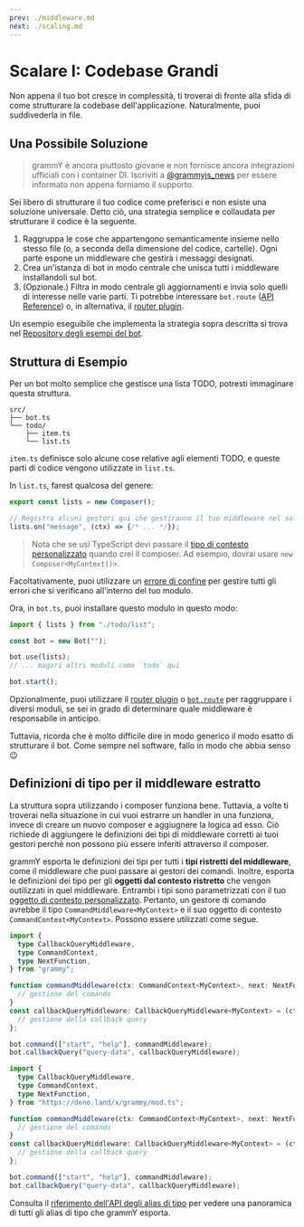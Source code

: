 ```yaml
---
prev: ./middleware.md
next: ./scaling.md
---
```


# Scalare I: Codebase Grandi

Non appena il tuo bot cresce in complessità, ti troverai di fronte alla sfida di come strutturare la codebase dell'applicazione.
Naturalmente, puoi suddivederla in file.

## Una Possibile Soluzione

> grammY è ancora piuttosto giovane e non fornisce ancora integrazioni ufficiali con i container DI.
> Iscriviti a [@grammyjs_news](https://t.me/grammyjs_news) per essere informato non appena forniamo il supporto.

Sei libero di strutturare il tuo codice come preferisci e non esiste una soluzione universale.
Detto ciò, una strategia semplice e collaudata per strutturare il codice è la seguente.

1. Raggruppa le cose che appartengono semanticamente insieme nello stesso file (o, a seconda della dimensione del codice, cartelle).
   Ogni parte espone un middleware che gestirà i messaggi designati.
2. Crea un'istanza di bot in modo centrale che unisca tutti i middleware installandoli sul bot.
3. (Opzionale.) Filtra in modo centrale gli aggiornamenti e invia solo quelli di interesse nelle varie parti.
   Ti potrebbe interessare `bot.route` ([API Reference](https://deno.land/x/grammy/mod.ts?s=Composer#method_route_0)) o, in alternativa, il [router plugin](../plugins/router.md).

Un esempio eseguibile che implementa la strategia sopra descritta si trova nel [Repository degli esempi del bot](https://github.com/grammyjs/examples/tree/main/scaling).

## Struttura di Esempio

Per un bot molto semplice che gestisce una lista TODO, potresti immaginare questa struttura.

```asciiart:no-line-numbers
src/
├── bot.ts
└── todo/
    ├── item.ts
    └── list.ts
```

`item.ts` definisce solo alcune cose relative agli elementi TODO, e queste parti di codice vengono utilizzate in `list.ts`.

In `list.ts`, farest qualcosa del genere:

```ts
export const lists = new Composer();

// Registra alcuni gestori qui che gestiranno il tuo middleware nel solito modo.
lists.on("message", (ctx) => {/* ... */});
```

> Nota che se usi TypeScript devi passare il [tipo di contesto personalizzato](../guide/context.md#customizing-the-context-object) quando crei il composer.
> Ad esempio, dovrai usare `new Composer<MyContext()>`.

Facoltativamente, puoi utilizzare un [errore di confine](../guide/errors.md#error-boundaries) per gestire tutti gli errori che si verificano all'interno del tuo modulo.

Ora, in `bot.ts`, puoi installare questo modulo in questo modo:

```ts
import { lists } from "./todo/list";

const bot = new Bot("");

bot.use(lists);
// ... magari altri moduli come `todo` qui

bot.start();
```

Opzionalmente, puoi utilizzare il [router plugin](../plugins/router.md) o [`bot.route`](https://deno.land/x/grammy/mod.ts?s=Composer#method_route_0) per raggruppare i diversi moduli, se sei in grado di determinare quale middleware è responsabile in anticipo.

Tuttavia, ricorda che è molto difficile dire in modo generico il modo esatto di strutturare il bot.
Come sempre nel software, fallo in modo che abbia senso :wink:

## Definizioni di tipo per il middleware estratto

La struttura sopra utilizzando i composer funziona bene.
Tuttavia, a volte ti troverai nella situazione in cui vuoi estrarre un handler in una funziona, invece di creare un nuovo composer e aggiugnere la logica ad esso.
Ciò richiede di aggiungere le definizioni dei tipi di middleware corretti ai tuoi gestori perchè non possono più essere inferiti attraverso il composer.

grammY esporta le definizioni dei tipi per tutti i **tipi ristretti del middleware**, come il middleware che puoi passare ai gestori dei comandi.
Inoltre, esporta le definizioni dei tipo per gli **oggetti dal contesto ristretto** che vengon outilizzati in quel middleware.
Entrambi i tipi sono parametrizzati con il tuo [oggetto di contesto personalizzato](../guide/context.md#customizing-the-context-object).
Pertanto, un gestore di comando avrebbe il tipo `CommandMiddleware<MyContext>` e il suo oggetto di contesto `CommandContext<MyContext>`.
Possono essere utilizzati come segue.

<CodeGroup>
  <CodeGroupItem title="Node.js" active>

```ts
import {
  type CallbackQueryMiddleware,
  type CommandContext,
  type NextFunction,
} from "grammy";

function commandMiddleware(ctx: CommandContext<MyContext>, next: NextFunction) {
  // gestione del comando
}
const callbackQueryMiddleware: CallbackQueryMiddleware<MyContext> = (ctx) => {
  // gestione della callback query
};

bot.command(["start", "help"], commandMiddleware);
bot.callbackQuery("query-data", callbackQueryMiddleware);
```

</CodeGroupItem>
  <CodeGroupItem title="Deno">

```ts
import {
  type CallbackQueryMiddleware,
  type CommandContext,
  type NextFunction,
} from "https://deno.land/x/grammy/mod.ts";

function commandMiddleware(ctx: CommandContext<MyContext>, next: NextFunction) {
  // gestione del comando
}
const callbackQueryMiddleware: CallbackQueryMiddleware<MyContext> = (ctx) => {
  // gestione della callback query
};

bot.command(["start", "help"], commandMiddleware);
bot.callbackQuery("query-data", callbackQueryMiddleware);
```

</CodeGroupItem>
</CodeGroup>

Consulta il [riferimento dell'API degli alias di tipo](https://deno.land/x/grammy/mod.ts#Type_Aliases) per vedere una panoramica di tutti gli alias di tipo che grammY esporta.


